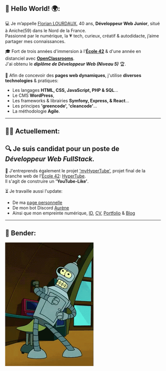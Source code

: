 ##		👋 Hello World! 🌍:  
💻 Je m’appelle [Florian LOURDAUX](https://flourdau.github.io), 40 ans, **Développeur Web Junior**, situé à Aniche(59) dans le Nord de la France.  
Passionné par le numérique, la 💗 tech, curieux, créatif & autodidacte, j’aime partager mes connaissances.  

🎓 Fort de trois années d'immersion à l'**[École 42](https://42.fr/)** & d'une année en distanciel avec **[OpenClassrooms](https://openclassrooms.com/fr/paths/899-developpeur-web)**.  
J'ai obtenu le ***diplôme de Développeur Web (Niveau 5)*** 🏆.  

🔧 Afin de concevoir des **pages web dynamiques**, j'utilise **diverses technologies** & pratiques:
- Les langages **HTML, CSS, JavaScript, PHP & SQL**...  
- Le CMS **WordPress**,  
- Les frameworks & librairies **Symfony, Express, & React**... 
- Les principes **'greencode', 'cleancode'**...
- La méthodologie **Agile**.
___  


##		👩‍💻 Actuellement:  
🔍 Je suis candidat pour un poste de ***Développeur Web FullStack.***  
---

📌 J'entreprends également le projet ['myHyperTube'](https://github.com/flourdau/myHyperTube/), projet final de la branche web de l'[École 42](https://42.fr/): [HyperTube](https://github.com/flourdau/myHyperTube/blob/main/hypertube.fr.pdf).  
Il s'agit de construire un **'YouTube-Like'**.  

⏳ Je travaille aussi l'update:
- De ma [page personnelle](https://positive-link.net)
- De mon bot Discord [Aurène](https://github.com/flourdau/aureneBotDiscord)
- Ainsi que mon empreinte numérique, [ID](https://flourdau.github.io), [CV](https://flourdau.github.io/curriculum), [Portfolio](https://flourdau.github.io/portfolio) & [Blog](https://blog.positive-link.net)  
___  


##     🌟 Bender:  
![Bender](https://raw.githubusercontent.com/flourdau/flourdau/main/IMG/00.gif "Bender") 